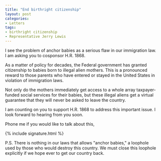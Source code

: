 ```yaml
---
title: "End birthright citizenship"
layout: post
categories:
- Letters
tags:
- birthright citizenship
- Representative Jerry Lewis
---
```


I see the problem of anchor babies as a serious flaw in our immigration law. I am asking you to cosponsor H.R. 1868.

As a matter of policy for decades, the Federal government has granted citizenship to babies born to illegal alien mothers. This is a pronounced reward to those parents who have entered or stayed in the United States in violation of immigration laws.

Not only do the mothers immediately get access to a whole array taxpayer-funded social services for their babies, but these illegal aliens get a virtual guarantee that they will never be asked to leave the country.

I am counting on you to support H.R. 1868 to address this important issue. I look forward to hearing from you soon.

Phone me if you would like to talk about this,

{% include signature.html %}

P.S. There is nothing in our laws that allows "anchor babies," a loophole used by those who would destroy this country. We must close this loophole explicitly if we hope ever to get our country back.